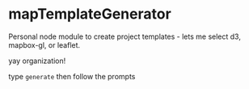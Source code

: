 # mapTemplateGenerator

Personal node module to create project templates - lets me select d3, mapbox-gl, or leaflet.

yay organization!

type `generate` then follow the prompts
